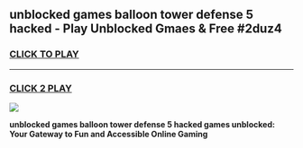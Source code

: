 
## unblocked games balloon tower defense 5 hacked - Play Unblocked Gmaes & Free #2duz4
<h3>
<a href="https://premium.freeplayer.one?title=unblocked_games_balloon_tower_defense_5_hacked&ref=01M">CLICK TO PLAY</a></h3>
<hr>

<h3>
<a href="https://premium.freeplayer.one?title=unblocked_games_balloon_tower_defense_5_hacked&ref=01M">CLICK 2 PLAY</a>
  
</h3>

<a href="https://premium.freeplayer.one?title=unblocked_games_balloon_tower_defense_5_hacked&ref=01M"><img src="https://clearcache.store/games.png"></a>


**unblocked games balloon tower defense 5 hacked games unblocked: Your Gateway to Fun and Accessible Online Gaming**

